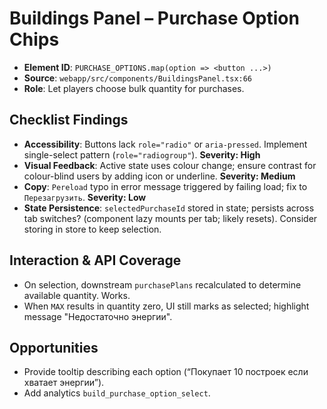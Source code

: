 # Buildings Panel – Purchase Option Chips

- **Element ID**: `PURCHASE_OPTIONS.map(option => <button ...>)`
- **Source**: `webapp/src/components/BuildingsPanel.tsx:66`
- **Role**: Let players choose bulk quantity for purchases.

## Checklist Findings
- **Accessibility**: Buttons lack `role="radio"` or `aria-pressed`. Implement single-select pattern (`role="radiogroup"`). **Severity: High**
- **Visual Feedback**: Active state uses colour change; ensure contrast for colour-blind users by adding icon or underline. **Severity: Medium**
- **Copy**: `Pereload` typo in error message triggered by failing load; fix to `Перезагрузить`. **Severity: Low**
- **State Persistence**: `selectedPurchaseId` stored in state; persists across tab switches? (component lazy mounts per tab; likely resets). Consider storing in store to keep selection.

## Interaction & API Coverage
- On selection, downstream `purchasePlans` recalculated to determine available quantity. Works.
- When `MAX` results in quantity zero, UI still marks as selected; highlight message "Недостаточно энергии".

## Opportunities
- Provide tooltip describing each option (“Покупает 10 построек если хватает энергии”).
- Add analytics `build_purchase_option_select`.
